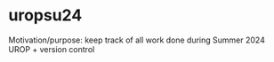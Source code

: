 # uropsu24
Motivation/purpose: keep track of all work done during Summer 2024 UROP + version control
